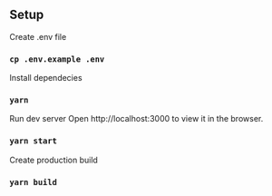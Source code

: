 ## Setup

Create .env file
### `cp .env.example .env`

Install dependecies

### `yarn`

Run dev server
Open http://localhost:3000 to view it in the browser.
### `yarn start`

Create production build

### `yarn build`
